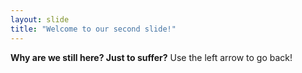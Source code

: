 ```yaml
---
layout: slide
title: "Welcome to our second slide!"
---
```

**Why are we still here? Just to suffer?**
Use the left arrow to go back!
